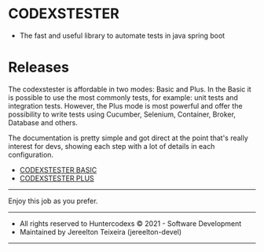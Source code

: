# CODEXSTESTER
- The fast and useful library to automate tests in java spring boot

# Releases

<p>
The codexstester is affordable in two modes: Basic and Plus. In the Basic it is possible to use the most 
commonly tests, for example: unit tests and integration tests. However, the Plus mode is most powerful and 
offer the possibility to write tests using Cucumber, Selenium, Container, Broker, Database and others.
</p>

<p>
The documentation is pretty simple and got direct at the point that's really interest for devs, showing each step 
with a lot of details in each configuration.
</p>

- <a href="https://github.com/huntercodexs/codexstester/blob/main/CODEXSTESTER-BASIC.md">CODEXSTESTER BASIC</a>
- <a href="https://github.com/huntercodexs/codexstester/blob/main/CODEXSTESTER-PLUS.md">CODEXSTESTER PLUS</a>

************************************************************************************************************************
Enjoy this job as you prefer.

------------------------------------------------------------------------------------------------------------------------
* All rights reserved to Huntercodexs &copy; 2021 - Software Development
* Maintained by Jereelton Teixeira (jereelton-devel)
************************************************************************************************************************
